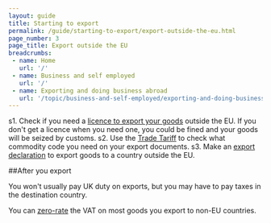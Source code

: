 ```yaml
---
layout: guide
title: Starting to export
permalink: /guide/starting-to-export/export-outside-the-eu.html
page_number: 3
page_title: Export outside the EU
breadcrumbs:
 - name: Home
   url: '/'
 - name: Business and self employed
   url: '/'
 - name: Exporting and doing business abroad
   url: '/topic/business-and-self-employed/exporting-and-doing-business-abroad.html'   
---
```


s1. Check if you need a [licence to export your goods](/guide/starting-to-export/export-licences.html) outside the EU. If you don't get a licence when you need one, you could be fined and your goods  will be seized by customs.
s2. Use the [Trade Tariff](/start/trade-tariff.html) to check what commodity code you need on your export documents.
s3. Make an [export declaration](/guide/declare-exporting-goods-from-eu/overview.html) to export goods to a country outside the EU. 


##After you export

You won't usually pay UK duty on exports, but you may have to pay taxes in the destination country.

You can [zero-rate](/vat-businesses/vat-rates) the VAT on most goods you export to non-EU countries.
